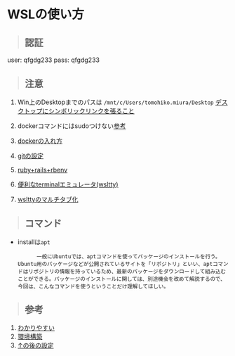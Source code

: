 # WSLの使い方

>## 認証
user: qfgdg233
pass: qfgdg233

>## 注意
1. Win上のDesktopまでのパスは
   `/mnt/c/Users/tomohiko.miura/Desktop`
[デスクトップにシンボリックリンクを張ること](https://qiita.com/aegis_m/items/1bf07d4e84f5d6af3c8c)
2. dockerコマンドにはsudoつけない[参考](https://qiita.com/tkj06/items/71e187d959363b8cec11)

3. [dockerの入れ方](https://qiita.com/tkj06/items/71e187d959363b8cec11)
4. [gitの設定](https://qiita.com/forest1/items/234026f7a305bf45f01a)
5. [ruby+rails+rbenv](https://qiita.com/shuhey/items/888e242ad666daa9f23a)
6. [便利なterminalエミュレータ(wsltty)](https://www.atmarkit.co.jp/ait/articles/1812/13/news031.html)
7. [wslttyのマルチタブ化](https://scratchpad.jp/debian-on-windows10-4/)

>## コマンド
- installは`apt`
  ```
		一般にUbuntuでは、aptコマンドを使ってパッケージのインストールを行う。Ubuntu用のパッケージなどが公開されているサイトを「リポジトリ」といい、aptコマンドはリポジトリの情報を持っているため、最新のパッケージをダウンロードして組み込むことができる。パッケージのインストールに関しては、別途機会を改めて解説するので、今回は、こんなコマンドを使うということだけ理解してほしい。
	```

>## 参考
1. [わかりやすい](https://www.atmarkit.co.jp/ait/articles/1904/05/news027.html)
2. [環境構築](https://qiita.com/misosiru6655/items/218246c17d95fd12f5fb)
3. [↑の後の設定](https://qiita.com/ysg_255/items/dbc85b048fba51e597ee)